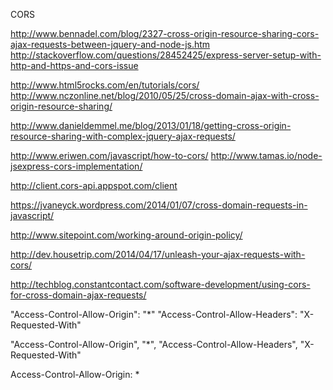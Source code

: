 CORS

http://www.bennadel.com/blog/2327-cross-origin-resource-sharing-cors-ajax-requests-between-jquery-and-node-js.htm
http://stackoverflow.com/questions/28452425/express-server-setup-with-http-and-https-and-cors-issue

http://www.html5rocks.com/en/tutorials/cors/
http://www.nczonline.net/blog/2010/05/25/cross-domain-ajax-with-cross-origin-resource-sharing/

http://www.danieldemmel.me/blog/2013/01/18/getting-cross-origin-resource-sharing-with-complex-jquery-ajax-requests/

http://www.eriwen.com/javascript/how-to-cors/
http://www.tamas.io/node-jsexpress-cors-implementation/


http://client.cors-api.appspot.com/client

https://jvaneyck.wordpress.com/2014/01/07/cross-domain-requests-in-javascript/

http://www.sitepoint.com/working-around-origin-policy/

http://dev.housetrip.com/2014/04/17/unleash-your-ajax-requests-with-cors/

http://techblog.constantcontact.com/software-development/using-cors-for-cross-domain-ajax-requests/


"Access-Control-Allow-Origin": "*"
"Access-Control-Allow-Headers": "X-Requested-With"

"Access-Control-Allow-Origin", "*", "Access-Control-Allow-Headers", "X-Requested-With"


Access-Control-Allow-Origin: *
